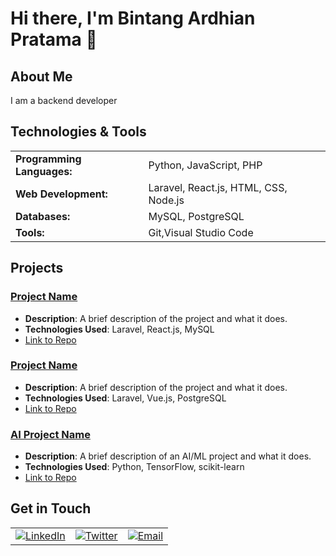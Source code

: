 # Hi there, I'm Bintang Ardhian Pratama 👋

## About Me
I am a backend developer

## Technologies & Tools
<table>
  <tr>
    <td><strong>Programming Languages:</strong></td>
    <td>Python, JavaScript, PHP</td>
  </tr>
  <tr>
    <td><strong>Web Development:</strong></td>
    <td>Laravel, React.js, HTML, CSS, Node.js</td>
  </tr>
  <tr>
    <td><strong>Databases:</strong></td>
    <td>MySQL, PostgreSQL</td>
  </tr>
  <tr>
    <td><strong>Tools:</strong></td>
    <td>Git,Visual Studio Code</td>
  </tr>
</table>

## Projects
### [Project Name](link-to-project)
- **Description**: A brief description of the project and what it does.
- **Technologies Used**: Laravel, React.js, MySQL
- [Link to Repo](link-to-repo)

### [Project Name](link-to-project)
- **Description**: A brief description of the project and what it does.
- **Technologies Used**: Laravel, Vue.js, PostgreSQL
- [Link to Repo](link-to-repo)

### [AI Project Name](link-to-project)
- **Description**: A brief description of an AI/ML project and what it does.
- **Technologies Used**: Python, TensorFlow, scikit-learn
- [Link to Repo](link-to-repo)

## Get in Touch
<table>
  <tr>
    <td><a href="link-to-linkedin"><img src="https://img.shields.io/badge/LinkedIn-0077B5?style=for-the-badge&logo=linkedin&logoColor=white" alt="LinkedIn"></a></td>
    <td><a href="link-to-twitter"><img src="https://img.shields.io/badge/Twitter-1DA1F2?style=for-the-badge&logo=twitter&logoColor=white" alt="Twitter"></a></td>
    <td><a href="mailto:your-email@example.com"><img src="https://img.shields.io/badge/Email-D14836?style=for-the-badge&logo=gmail&logoColor=white" alt="Email"></a></td>
  </tr>
</table>
